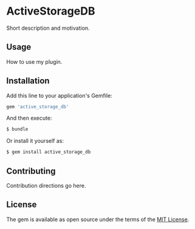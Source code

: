# ActiveStorageDB
Short description and motivation.

## Usage
How to use my plugin.

## Installation
Add this line to your application's Gemfile:

```ruby
gem 'active_storage_db'
```

And then execute:
```bash
$ bundle
```

Or install it yourself as:
```bash
$ gem install active_storage_db
```

## Contributing
Contribution directions go here.

## License
The gem is available as open source under the terms of the [MIT License](https://opensource.org/licenses/MIT).
